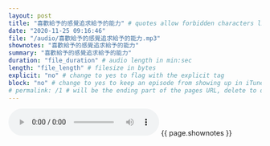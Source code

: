 ```yaml
---
layout: post
title: "喜歡給予的感覺追求給予的能力" # quotes allow forbidden characters like the colon
date: "2020-11-25 09:16:46"
file: "/audio/喜歡給予的感覺追求給予的能力.mp3"
shownotes: "喜歡給予的感覺追求給予的能力"
summary: "喜歡給予的感覺追求給予的能力"
duration: "file_duration" # audio length in min:sec
length: "file_length" # filesize in bytes
explicit: "no" # change to yes to flag with the explicit tag
block: "no" # change to yes to keep an episode from showing up in iTunes
# permalink: /1 # will be the ending part of the pages URL, delete to default to the title
---
```


<audio controls>
<source src="{{site.url}}{{site.baseurl}}{{ page.file }}" type="audio/x-mp3">
Your browser does not support the audio element.
</audio>
{{ page.shownotes }}
